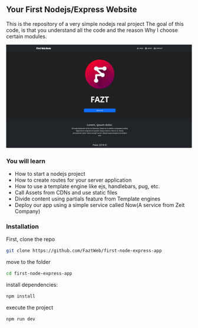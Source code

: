 ## Your First Nodejs/Express Website

This is the repository of a very simple nodejs real project
The goal of this code, is that you understand all the code
and the reason Why I choose certain modules.

![](docs/screenshot.png)

### You will learn

- How to start a nodejs project
- How to create routes for your server application
- How to use a template engine like ejs, handlebars, pug, etc.
- Call Assets from CDNs and use static files
- Divide content using partials feature from Template engines
- Deploy our app using a simple service called Now(A service from Zeit Company)

### Installation

First, clone the repo

```sh
git clone https://github.com/FaztWeb/first-node-express-app
```

move to the folder

```sh
cd first-node-express-app
```

install dependencies:

```sh
npm install
```

execute the project

```sh
npm run dev
```
